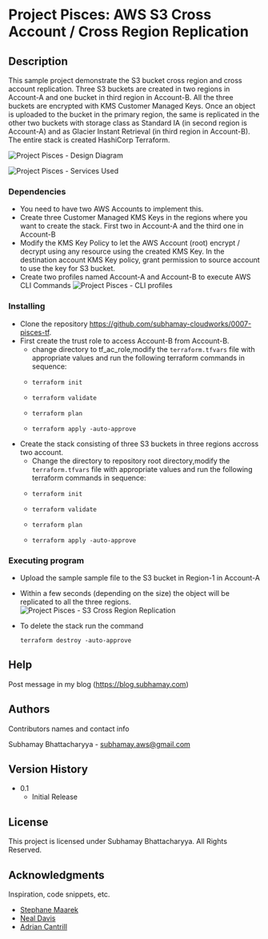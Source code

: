 # Project Pisces: AWS S3 Cross Account / Cross Region Replication


## Description

This sample project demonstrate the S3 bucket cross region and cross account replication. Three S3 buckets are created in two regions in Account-A and one bucket in third region in Account-B. All the three buckets are encrypted with KMS Customer Managed Keys. Once an object is uploaded to the bucket in the primary region, the same is replicated in the other two buckets with storage class as Standard IA (in second region is Account-A) and as Glacier Instant Retrieval (in third region in Account-B). The entire stack is created HashiCorp Terraform.

![Project Pisces - Design Diagram](https://subhamay-projects-repository-us-east-1.s3.amazonaws.com/0007-pisces/pisces-architecture-diagram.png?)

![Project Pisces - Services Used](https://subhamay-projects-repository-us-east-1.s3.amazonaws.com/0007-pisces/pisces-services-used-tf.png?)


### Dependencies

*   You need to have two AWS Accounts to implement this.
*   Create three Customer Managed KMS Keys in the regions where you want to create the stack. First two in Account-A and the third one in Account-B
*   Modify the KMS Key Policy to let the AWS Account (root) encrypt / decrypt using any resource using the created KMS Key. In the destination account KMS Key policy, grant permission to source account to use the key for S3 bucket.
*   Create two profiles named Account-A and Account-B to execute AWS CLI Commands
    ![Project Pisces - CLI profiles](https://subhamay-projects-repository-us-east-1.s3.amazonaws.com/0007-pisces/pisces-cli-profiles.png?)

### Installing

*   Clone the repository https://github.com/subhamay-cloudworks/0007-pisces-tf.
*   First create the trust role to access Account-B from Account-B.
    *   change directory to tf_ac_role,modify the `terraform.tfvars` file with appropriate values and run the following terraform commands in sequence:
    *   ```
        terraform init
        ```
    *   ```
        terraform validate
        ```
    *   ```
        terraform plan
        ```
    *   ```
        terraform apply -auto-approve
        ```
*   Create the stack consisting of three S3 buckets in three regions accross two account.
    *   Change the directory to repository root directory,modify the `terraform.tfvars` file with appropriate values and run the following terraform commands in sequence:
    *   ```
        terraform init
        ```
    *   ```
        terraform validate
        ```
    *   ```
        terraform plan
        ```
    *   ```
        terraform apply -auto-approve
        ```

### Executing program

*   Upload the sample sample file to the S3 bucket in Region-1 in Account-A
*   Within a few seconds (depending on the size) the object will be replicated to all the three regions.
![Project Pisces - S3 Cross Region Replication](https://subhamay-projects-repository-us-east-1.s3.amazonaws.com/0007-pisces/pisces-s3-cross-region-replication.png?)

*   To delete the stack run the command
    ```
    terraform destroy -auto-approve
    ```

## Help

Post message in my blog (https://blog.subhamay.com)


## Authors

Contributors names and contact info

Subhamay Bhattacharyya  - [subhamay.aws@gmail.com](https://blog.subhamay.com)

## Version History

* 0.1
    * Initial Release

## License

This project is licensed under Subhamay Bhattacharyya. All Rights Reserved.

## Acknowledgments

Inspiration, code snippets, etc.
* [Stephane Maarek ](https://www.linkedin.com/in/stephanemaarek/)
* [Neal Davis](https://www.linkedin.com/in/nealkdavis/)
* [Adrian Cantrill](https://www.linkedin.com/in/adriancantrill/)
